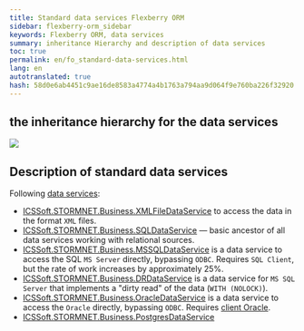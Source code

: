 ```yaml
---
title: Standard data services Flexberry ORM
sidebar: flexberry-orm_sidebar
keywords: Flexberry ORM, data services
summary: inheritance Hierarchy and description of data services
toc: true
permalink: en/fo_standard-data-services.html
lang: en
autotranslated: true
hash: 58d0e6ab4451c9ae16de8583a4774a4b1763a794aa9d064f9e760ba226f32920
---
```


## the inheritance hierarchy for the data services

![](/images/pages/products/flexberry-orm/data-service/i-data-service-inheritance.png)

## Description of standard data services

Following [data services](fo_data-service.html):

* [ICSSoft.STORMNET.Business.XMLFileDataService](fo_xml-file-ds.html) to access the data in the format `XML` files.
* [ICSSoft.STORMNET.Business.SQLDataService](fo_sql-data-service.html) — basic ancestor of all data services working with relational sources.
* [ICSSoft.STORMNET.Business.MSSQLDataService](fo_mssql-data-service.html) is a data service to access the SQL `MS Server` directly, bypassing `ODBC`. Requires `SQL Client`, but the rate of work increases by approximately 25%.
* [ICSSoft.STORMNET.Business.DRDataService](fo_dr-data-service.html) is a data service for `MS SQL Server` that implements a "dirty read" of the data (`WITH (NOLOCK)`).
* [ICSSoft.STORMNET.Business.OracleDataService](fo_oracle-data-service.html) is a data service to access the `Oracle` directly, bypassing `ODBC`. Requires [client Oracle](fo_tools-oracle-ds.html).
* [ICSSoft.STORMNET.Business.PostgresDataService](fo_postgres-data-service.html)




